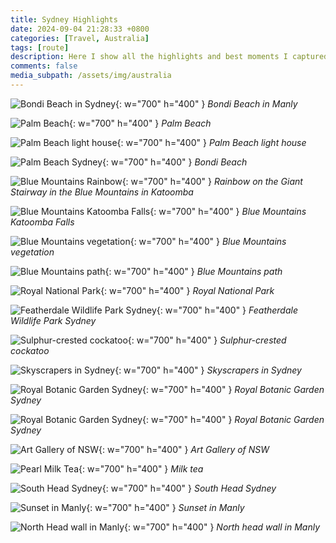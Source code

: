 ```yaml
---
title: Sydney Highlights
date: 2024-09-04 21:28:33 +0800
categories: [Travel, Australia]
tags: [route]
description: Here I show all the highlights and best moments I captured on camera.
comments: false
media_subpath: /assets/img/australia
---
```


![Bondi Beach in Sydney](bondibeach.jpg){: w="700" h="400" }
_Bondi Beach in Manly_

![Palm Beach](palmbeach.jpg){: w="700" h="400" }
_Palm Beach_

![Palm Beach light house](palmbeachbushes.jpg){: w="700" h="400" }
_Palm Beach light house_

![Palm Beach Sydney](palmbeachsand.jpg){: w="700" h="400" }
_Bondi Beach_

![Blue Mountains Rainbow](bluemountainsrainbow.jpg){: w="700" h="400" }
_Rainbow on the Giant Stairway in the Blue Mountains in Katoomba_

![Blue Mountains Katoomba Falls](bluemountainswaterfall.jpg){: w="700" h="400" }
_Blue Mountains Katoomba Falls_

![Blue Mountains vegetation](bluemountainsvegetation.jpg){: w="700" h="400" }
_Blue Mountains vegetation_

![Blue Mountains path](bluemountainspath.jpg){: w="700" h="400" }
_Blue Mountains path_

![Royal National Park](royalnationalpark.jpg){: w="700" h="400" }
_Royal National Park_

![Featherdale Wildlife Park Sydney](wildlifezoo.jpg){: w="700" h="400" }
_Featherdale Wildlife Park Sydney_

![Sulphur-crested cockatoo](cockatoo.jpg){: w="700" h="400" }
_Sulphur-crested cockatoo_

![Skyscrapers in Sydney](sydneyskyscrapers.jpg){: w="700" h="400" }
_Skyscrapers in Sydney_

![Royal Botanic Garden Sydney](royalbotanicgarden.jpg){: w="700" h="400" }
_Royal Botanic Garden Sydney_

![Royal Botanic Garden Sydney](royalbotanicgardentrees.jpg){: w="700" h="400" }
_Royal Botanic Garden Sydney_

![Art Gallery of NSW](artgallery.jpg){: w="700" h="400" }
_Art Gallery of NSW_

![Pearl Milk Tea](milktea.jpg){: w="700" h="400" }
_Milk tea_

![South Head Sydney](southhead.jpg){: w="700" h="400" }
_South Head Sydney_

![Sunset in Manly](manlysunset.jpg){: w="700" h="400" }
_Sunset in Manly_

![North Head wall in Manly](manlynorthheadwall.jpg){: w="700" h="400" }
_North head wall in Manly_